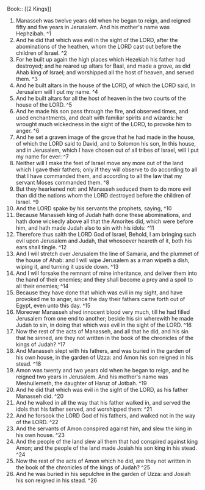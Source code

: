 Book:: [[2 Kings]]
 1. Manasseh was twelve years old when he began to reign, and reigned fifty and five years in Jerusalem. And his mother's name was Hephzibah. ^1
 2. And he did that which was evil in the sight of the LORD, after the abominations of the heathen, whom the LORD cast out before the children of Israel. ^2
 3. For he built up again the high places which Hezekiah his father had destroyed; and he reared up altars for Baal, and made a grove, as did Ahab king of Israel; and worshipped all the host of heaven, and served them. ^3
 4. And he built altars in the house of the LORD, of which the LORD said, In Jerusalem will I put my name. ^4
 5. And he built altars for all the host of heaven in the two courts of the house of the LORD. ^5
 6. And he made his son pass through the fire, and observed times, and used enchantments, and dealt with familiar spirits and wizards: he wrought much wickedness in the sight of the LORD, to provoke him to anger. ^6
 7. And he set a graven image of the grove that he had made in the house, of which the LORD said to David, and to Solomon his son, In this house, and in Jerusalem, which I have chosen out of all tribes of Israel, will I put my name for ever: ^7
 8. Neither will I make the feet of Israel move any more out of the land which I gave their fathers; only if they will observe to do according to all that I have commanded them, and according to all the law that my servant Moses commanded them. ^8
 9. But they hearkened not: and Manasseh seduced them to do more evil than did the nations whom the LORD destroyed before the children of Israel. ^9
 10. And the LORD spake by his servants the prophets, saying, ^10
 11. Because Manasseh king of Judah hath done these abominations, and hath done wickedly above all that the Amorites did, which were before him, and hath made Judah also to sin with his idols: ^11
 12. Therefore thus saith the LORD God of Israel, Behold, I am bringing such evil upon Jerusalem and Judah, that whosoever heareth of it, both his ears shall tingle. ^12
 13. And I will stretch over Jerusalem the line of Samaria, and the plummet of the house of Ahab: and I will wipe Jerusalem as a man wipeth a dish, wiping it, and turning it upside down. ^13
 14. And I will forsake the remnant of mine inheritance, and deliver them into the hand of their enemies; and they shall become a prey and a spoil to all their enemies; ^14
 15. Because they have done that which was evil in my sight, and have provoked me to anger, since the day their fathers came forth out of Egypt, even unto this day. ^15
 16. Moreover Manasseh shed innocent blood very much, till he had filled Jerusalem from one end to another; beside his sin wherewith he made Judah to sin, in doing that which was evil in the sight of the LORD. ^16
 17. Now the rest of the acts of Manasseh, and all that he did, and his sin that he sinned, are they not written in the book of the chronicles of the kings of Judah? ^17
 18. And Manasseh slept with his fathers, and was buried in the garden of his own house, in the garden of Uzza: and Amon his son reigned in his stead. ^18
 19. Amon was twenty and two years old when he began to reign, and he reigned two years in Jerusalem. And his mother's name was Meshullemeth, the daughter of Haruz of Jotbah. ^19
 20. And he did that which was evil in the sight of the LORD, as his father Manasseh did. ^20
 21. And he walked in all the way that his father walked in, and served the idols that his father served, and worshipped them: ^21
 22. And he forsook the LORD God of his fathers, and walked not in the way of the LORD. ^22
 23. And the servants of Amon conspired against him, and slew the king in his own house. ^23
 24. And the people of the land slew all them that had conspired against king Amon; and the people of the land made Josiah his son king in his stead. ^24
 25. Now the rest of the acts of Amon which he did, are they not written in the book of the chronicles of the kings of Judah? ^25
 26. And he was buried in his sepulchre in the garden of Uzza: and Josiah his son reigned in his stead. ^26
